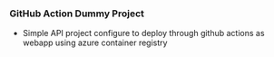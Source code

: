 ### GitHub Action Dummy Project
- Simple API project configure to deploy through github actions as webapp using azure container registry 